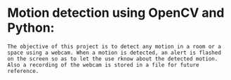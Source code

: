 # Motion detection using OpenCV and Python:
    The objective of this project is to detect any motion in a room or a space using a webcam. When a motion is detected, an alert is flashed on the screen so as to let the use rknow about the detected motion.
    Also a recording of the webcam is stored in a file for future reference.